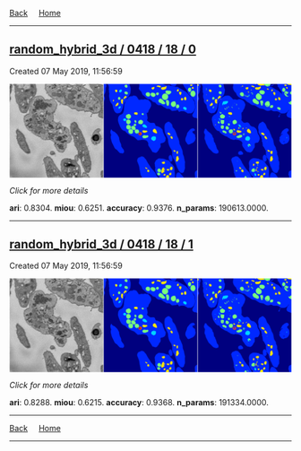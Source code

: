
[Back](..)&nbsp;&nbsp;&nbsp;&nbsp;&nbsp;[Home](https://leapmanlab.github.io/snapshots)

---

<div class="summary"><a href="0"><h2>random_hybrid_3d / 0418 / 18 / 0</h2></a><p>Created 07 May 2019, 11:56:59
</p><a href="0"><img src="0/media/summary.png" align="center"></a><p>
<i>Click for more details</i>
</p></div>

**ari**: 0.8304. **miou**: 0.6251. **accuracy**: 0.9376. **n_params**: 190613.0000. 

---

<div class="summary"><a href="1"><h2>random_hybrid_3d / 0418 / 18 / 1</h2></a><p>Created 07 May 2019, 11:56:59
</p><a href="1"><img src="1/media/summary.png" align="center"></a><p>
<i>Click for more details</i>
</p></div>

**ari**: 0.8288. **miou**: 0.6215. **accuracy**: 0.9368. **n_params**: 191334.0000. 

---

[Back](..)&nbsp;&nbsp;&nbsp;&nbsp;&nbsp;[Home](https://leapmanlab.github.io/snapshots)

---